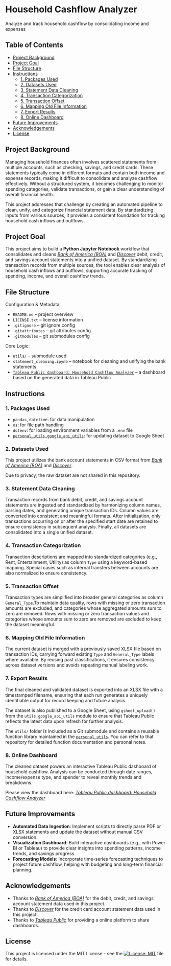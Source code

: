 # Household Cashflow Analyzer
Analyze and track household cashflow by consolidating income and expenses

## Table of Contents
- [Project Background](#project-background)
- [Project Goal](#project-goal)
- [File Structure](#file-structure)
- [Instructions](#instructions)
  - [1. Packages Used](#1-packages-used)
  - [2. Datasets Used](#2-datasets-used)
  - [3. Statement Data Cleaning](#3-statement-data-cleaning)
  - [4. Transaction Categorization](#4-transaction-categorization)
  - [5. Transaction Offset](#5-transaction-offset)
  - [6. Mapping Old File Information](#6-mapping-old-file-information)
  - [7. Export Results](#7-export-results)
  - [8. Online Dashboard](#8-online-dashboard)
- [Future Improvements](#future-improvements)
- [Acknowledgements](#acknowledgements)
- [License](#license)

## Project Background
Managing household finances often involves scattered statements from multiple accounts, such as checking, savings, and credit cards. These statements typically come in different formats and contain both income and expense records, making it difficult to consolidate and analyze cashflow effectively. Without a structured system, it becomes challenging to monitor spending categories, validate transactions, or gain a clear understanding of overall financial health.

This project addresses that challenge by creating an automated pipeline to clean, unify, and categorize financial statement data. By standardizing inputs from various sources, it provides a consistent foundation for tracking household cash inflows and outflows.

## Project Goal
This project aims to build a **Python Jupyter Notebook** workflow that consolidates and cleans [*Bank of America (BOA)*](https://www.bankofamerica.com/) and [*Discover*](https://www.discover.com/) debit, credit, and savings account statements into a unified dataset. By standardizing transaction records from multiple sources, the tool enables clear analysis of household cash inflows and outflows, supporting accurate tracking of spending, income, and overall cashflow trends.

## File Structure
Configuration & Metadata:
- `README.md` – project overview
- `LICENSE.txt` – license information
- `.gitignore` – git ignore config
- `.gitattributes` – git attributes config
- `.gitmodules` – git submodules config

Core Logic:
- [`utils/`](https://github.com/leopengningchuan/personal_utils) – submodule used
- `statement_cleaning.ipynb` – notebook for cleaning and unifying the bank statements
- [`Tableau Public dashboard: Household Cashflow Analyzer`](https://public.tableau.com/app/profile/leo.peng.ningchuan/viz/HouseholdCashflowAnalyzer/sy) – a dashboard based on the generated data in Tableau Public

## Instructions

### 1. Packages Used
- `pandas`, `datetime`: for data manipulation
- `os`: for file path handling
- `dotenv`: for loading environment variables from a `.env` file
- [`personal_utils.google_api_utils`](https://github.com/leopengningchuan/personal_utils): for updating dataset to Google Sheet

### 2. Datasets Used
This project utilizes the bank account statements in CSV format from [*Bank of America (BOA)*](https://www.bankofamerica.com/) and [*Discover*](https://www.discover.com/).

Due to privacy, the raw dataset are not shared in this repository.

### 3. Statement Data Cleaning
Transaction records from bank debit, credit, and savings account statements are ingested and standardized by harmonizing column names, parsing dates, and generating unique transaction IDs. Column values are converted into consistent and meaningful formats. After initialization, only transactions occurring on or after the specified start date are retained to ensure consistency in subsequent analysis. Finally, all datasets are consolidated into a single unified dataset.

### 4. Transaction Categorization
Transaction descriptions are mapped into standardized categories (e.g., Rent, Entertainment, Utility) as column `Type` using a keyword-based mapping. Special cases such as internal transfers between accounts are also normalized to ensure consistency.

### 5. Transaction Offset
Transaction types are simplified into broader general categories as column `General_Type`.To maintain data quality, rows with missing or zero transaction amounts are excluded, and categories whose aggregated amounts sum to zero are removed. Rows with missing or zero transaction values and categories whose amounts sum to zero are removed are excluded to keep the dataset meaningful.

### 6. Mapping Old File Information
The current dataset is merged with a previously saved XLSX file based on transaction IDs, carrying forward existing `Type` and `General_Type` labels where available. By reusing past classifications, it ensures consistency across dataset versions and avoids repeating manual labeling work.

### 7. Export Results
The final cleaned and validated dataset is exported into an XLSX file with a timestamped filename, ensuring that each run generates a uniquely identifiable output for record keeping and future analysis.

The dataset is also published to a Google Sheet, using `gsheet_upload()` from the `utils.google_api_utils` module to ensure that Tableau Public reflects the latest data upon refresh for further analysis.

The `utils/` folder is included as a Git submodule and contains a reusable function library maintained in the [`personal_utils`](https://github.com/leopengningchuan/personal_utils). You can refer to that repository for detailed function documentation and personal notes.

### 8. Online Dashboard
The cleaned dataset powers an interactive Tableau Public dashboard of household cashflow. Analysis can be conducted through date ranges, income/expense type, and spender to reveal monthly trends and breakdowns.

Please view the dashboard here: [*Tableau Public dashboard: Household Cashflow Analyzer*](https://public.tableau.com/app/profile/leo.peng.ningchuan/viz/HouseholdCashflowAnalyzer/sy)

## Future Improvements
- **Automated Data Ingestion**: Implement scripts to directly parse PDF or XLSX statements and update the dataset without manual CSV conversion.
- **Visualization Dashboard**: Build interactive dashboards (e.g., with Power BI or Tableau) to provide clear insights into spending patterns, income trends, and savings progress.
- **Forecasting Models**: Incorporate time-series forecasting techniques to project future cashflow, helping with budgeting and long-term financial planning.

## Acknowledgements
- Thanks to [*Bank of America (BOA)*](https://www.bankofamerica.com/) for the debit, credit, and savings account statement data used in this project.
- Thanks to [*Discover*](https://www.discover.com/) for the credit card account statement data used in this project.
- Thanks to [*Tableau Public*](https://public.tableau.com) for providing a online platform to share dashboards.

## License
This project is licensed under the MIT License - see the [![License: MIT](https://img.shields.io/badge/License-MIT-yellow.svg)](https://github.com/leopengningchuan/household-cashflow-analyzer?tab=MIT-1-ov-file) file for details.
